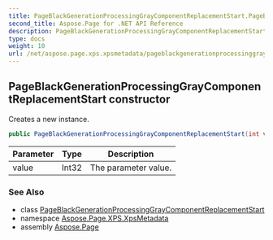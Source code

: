 ```yaml
---
title: PageBlackGenerationProcessingGrayComponentReplacementStart.PageBlackGenerationProcessingGrayComponentReplacementStart
second_title: Aspose.Page for .NET API Reference
description: PageBlackGenerationProcessingGrayComponentReplacementStart constructor. Creates a new instance
type: docs
weight: 10
url: /net/aspose.page.xps.xpsmetadata/pageblackgenerationprocessinggraycomponentreplacementstart/pageblackgenerationprocessinggraycomponentreplacementstart/
---
```

## PageBlackGenerationProcessingGrayComponentReplacementStart constructor

Creates a new instance.

```csharp
public PageBlackGenerationProcessingGrayComponentReplacementStart(int value)
```

| Parameter | Type | Description |
| --- | --- | --- |
| value | Int32 | The parameter value. |

### See Also

* class [PageBlackGenerationProcessingGrayComponentReplacementStart](../)
* namespace [Aspose.Page.XPS.XpsMetadata](../../pageblackgenerationprocessinggraycomponentreplacementstart/)
* assembly [Aspose.Page](../../../)


